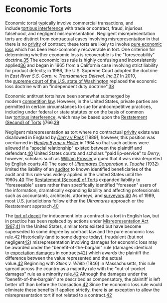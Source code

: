 # Economic Torts

Economic torts[l](https://en.wikipedia.org/wiki/Tort#cite_note-46) typically involve commercial transactions, and include [tortious interference](https://en.wikipedia.org/wiki/Tortious_interference "Tortious interference") with trade or contract, fraud, injurious falsehood, and negligent misrepresentation. Negligent misrepresentation torts are distinct from contractual cases involving misrepresentation in that there is no [privity](https://en.wikipedia.org/wiki/Privity "Privity") of contract; these torts are likely to involve [pure economic loss](https://en.wikipedia.org/wiki/Pure_economic_loss "Pure economic loss") which has been less-commonly recoverable in tort. One criterion for determining whether economic loss is recoverable is the "foreseeability" doctrine.[35](https://en.wikipedia.org/wiki/Tort#cite_note-47) The economic loss rule is highly confusing and inconsistently applied[36](https://en.wikipedia.org/wiki/Tort#cite_note-48) and began in 1965 from a California case involving strict liability for product defects; in 1986, the U.S. Supreme Court adopted the doctrine in _East River S.S. Corp. v. Transamerica Deleval, Inc_.[37](https://en.wikipedia.org/wiki/Tort#cite_note-:0-49) In 2010, the [supreme court of the U.S. state of Washington](https://en.wikipedia.org/wiki/Washington_Supreme_Court "Washington Supreme Court") replaced the economic loss doctrine with an "independent duty doctrine".[38](https://en.wikipedia.org/wiki/Tort#cite_note-50)

Economic antitrust torts have been somewhat submerged by modern [competition law](https://en.wikipedia.org/wiki/Competition_law "Competition law"). However, in the United States, private parties are permitted in certain circumstances to sue for anticompetitive practices, including under federal or state statutes or on the basis of common law [tortious interference](https://en.wikipedia.org/wiki/Tortious_interference "Tortious interference"), which may be based upon the [Restatement (Second) of Torts](https://en.wikipedia.org/wiki/Restatement_of_Torts,_Second "Restatement of Torts, Second") §766.[39](https://en.wikipedia.org/wiki/Tort#cite_note-51)

Negligent misrepresentation as tort where no contractual [privity](https://en.wikipedia.org/wiki/Privity "Privity") exists was disallowed in England by _[Derry v Peek](https://en.wikipedia.org/wiki/Derry_v_Peek "Derry v Peek")_ [1889]; however, this position was overturned in _[Hedley Byrne v Heller](https://en.wikipedia.org/wiki/Hedley_Byrne_v_Heller "Hedley Byrne v Heller")_ in 1964 so that such actions were allowed if a "special relationship" existed between the plaintiff and defendant.[40](https://en.wikipedia.org/wiki/Tort#cite_note-Ballam-52) United States courts and scholars "paid lip-service" to _Derry_; however, scholars such as [William Prosser](https://en.wikipedia.org/wiki/William_Prosser_(academic) "William Prosser (academic)") argued that it was misinterpreted by English courts.[40](https://en.wikipedia.org/wiki/Tort#cite_note-Ballam-52) The case of _[Ultramares Corporation v. Touche](https://en.wikipedia.org/wiki/Ultramares_Corporation_v._Touche "Ultramares Corporation v. Touche")_ (1932) limited the liability of an [auditor](https://en.wikipedia.org/wiki/Auditor "Auditor") to known identified beneficiaries of the audit and this rule was widely applied in the United States until the 1960s.[40](https://en.wikipedia.org/wiki/Tort#cite_note-Ballam-52) The [Restatement (Second) of Torts](https://en.wikipedia.org/wiki/Restatement_of_Torts,_Second "Restatement of Torts, Second") expanded liability to "foreseeable" users rather than specifically identified "foreseen" users of the information, dramatically expanding liability and affecting professionals such as accountants, architects, attorneys, and [surveyors](https://en.wikipedia.org/wiki/Surveying "Surveying").[40](https://en.wikipedia.org/wiki/Tort#cite_note-Ballam-52) As of 1989, most U.S. jurisdictions follow either the _Ultramares_ approach or the Restatement approach.[40](https://en.wikipedia.org/wiki/Tort#cite_note-Ballam-52)

The [tort of deceit](https://en.wikipedia.org/wiki/Tort_of_deceit "Tort of deceit") for inducement into a contract is a tort in English law, but in practice has been replaced by actions under [Misrepresentation Act 1967](https://en.wikipedia.org/wiki/Misrepresentation_Act_1967 "Misrepresentation Act 1967").[41](https://en.wikipedia.org/wiki/Tort#cite_note-53) In the United States, similar torts existed but have become superseded to some degree by contract law and the pure economic loss rule.[42](https://en.wikipedia.org/wiki/Tort#cite_note-Lens2011-54) Historically (and to some degree today), fraudulent (but not negligent[42](https://en.wikipedia.org/wiki/Tort#cite_note-Lens2011-54)) misrepresentation involving damages for economic loss may be awarded under the "benefit-of-the-bargain" rule (damages identical to [expectation damages](https://en.wikipedia.org/wiki/Expectation_damages "Expectation damages") in contracts[42](https://en.wikipedia.org/wiki/Tort#cite_note-Lens2011-54)) which awards the plaintiff the difference between the value represented and the actual value.[42](https://en.wikipedia.org/wiki/Tort#cite_note-Lens2011-54) Beginning with _Stiles v. White_ (1846) in Massachusetts, this rule spread across the country as a majority rule with the "out-of-pocket damages" rule as a minority rule.[42](https://en.wikipedia.org/wiki/Tort#cite_note-Lens2011-54) Although the damages under the "benefit-of-the-bargain" are described as compensatory, the plaintiff is left better off than before the transaction.[42](https://en.wikipedia.org/wiki/Tort#cite_note-Lens2011-54) Since the economic loss rule would eliminate these benefits if applied strictly, there is an exception to allow the misrepresentation tort if not related to a contract.[42](https://en.wikipedia.org/wiki/Tort#cite_note-Lens2011-54)